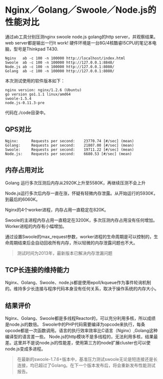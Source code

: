 # Nginx／Golang／Swoole／Node.js的性能对比

通过ab工具分别压测nginx swoole node.js golang的http server，并观察结果。
web server都是输出一行It work!
硬件环境是一台8G/4核酷睿I5CPU的笔记本电脑，型号是Thinkpad T430.

```
Nginx   ab -c 100 -n 100000 http://localhost/index.html
Swoole  ab -c 100 -n 100000 http://127.0.0.1:8848/
Node.js ab -c 100 -n 100000 http://127.0.0.1:8080/
Golang  ab -c 100 -n 100000 http://127.0.0.1:8080/
```

本次测试使用的软件版本如下：
```
nginx version: nginx/1.2.6 (Ubuntu)
go version go1.1.1 linux/amd64
swoole-1.5.4
node.js-0.11.3-pre
```

代码在./code目录中。

QPS对比
-----
```
Nginx:      Requests per second:    23770.74 [#/sec] (mean)
Golang:     Requests per second:    21807.00 [#/sec] (mean)
Swoole:     Requests per second:    19711.22 [#/sec] (mean)
Node.js:    Requests per second:    6680.53 [#/sec] (mean)
```

内存占用对比
-----
Golang 运行多次压测后内存从2920K上升至5580K，再继续压测不会上升

Node.js运行多次后内存一直在涨，怀疑有轻微内存泄露。从开始运行的5930K，到最后的6060K。

Nginx的4个worker进程，内存占用一直稳定在820K。

Swoole的主进程内存占用一直稳定在3200K，多次压测内存占用没有任何增加。Worker进程的内存有小幅增加。

通过设置Swoole的max_request参数，worker进程的生命周期是可以控制的，生命周期结束后会自动回收所有内存，所以轻微的内存泄露问题也不大。

> 测试时间为2013年，最新版本已解决内存泄漏问题

TCP长连接的维持能力
-----
Nginx、Golang、Swoole、node.js都是使用epoll/kqueue作为事件轮询机制的。维持多少长连接与程序代码本身没有任何关系，取决于操作系统的内存大小。


结果评价
-----
Nginx、Golang、Swoole都是多线程Reactor的，可以充分利用多核，所以成绩是node.js的数倍。
Swoole中的PHP代码需要编译为opcode来执行，每条opcode都是一次函数调用。语言的执行效率效率比C语言（Nginx）,Golang这种编译型的语言差一些。
Node.js的http模块不是多线程的，无法利用多核，结果最差。这里并不是说node.js的性能差，使用第三方的node扩展cluster也可以使node.js变成多进程。

> 在最新的swoole-1.7.6+版本中，基准压力测试swoole无论是短连接还是长连接，均已超过了Golang。在下一个版本发布后，将会重新发布性能测试报告。



